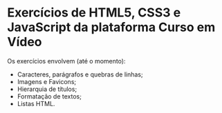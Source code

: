 <h1>Exercícios de HTML5, CSS3 e JavaScript da plataforma Curso em Vídeo</h1>

<p>Os exercícios envolvem (até o momento):</p>
<ul>
  <li>Caracteres, parágrafos e quebras de linhas;</li>
  <li>Imagens e Favicons;</li>
  <li>Hierarquia de títulos;</li>
  <li>Formatação de textos;</li>
  <li>Listas HTML.</li>
</ul>


